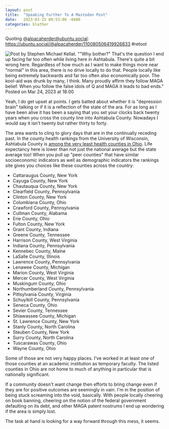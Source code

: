 ```yaml
---
layout: post
title:  "Speaking Further To A Mastodon Post"
date:   2023-03-25 00:53:00 -0400
categories: blather
---
```

Quoting @alpacaherder@ubuntu.social: <https://ubuntu.social/@alpacaherder/110080506419926833> #retoot

![Post by Stephen Michael Kellat. ""Why bother?" That's the question I end up facing far too often while living here in Ashtabula.  There's quite a bit wrong here.  Regardless of how much as I want to make things more near "normal" in this area, there is no drive locally to do that.  People locally like being extremely backwards and far too often also economically poor.   The kool-aid was drunk by many, I think.  Many proudly affirm they follow MAGA belief.  When you follow the false idols of Q and MAGA it leads to bad ends." Posted on Mar 24, 2023 at 18:00]({{site.url}}/img/depression-brain-1.jpg)

Yeah, I do get upset at points.  I gets batted about whether it is "depression brain" talking or if it is a reflection of the state of the ara.  For as long as I have been alive it has been a saying that you set your clocks back twenty years when you cross the county line into Ashtabula County.  Nowadays I would say it isn't twenty but rather thirty to forty.

The area wants to cling to glory days that are in the continually receding past.  In the county health rankings from the University of Wisconsin, Ashtabula County is [among the very least health counties in Ohio](https://www.countyhealthrankings.org/explore-health-rankings/ohio/ashtabula?year=2022).  Life expectancy here is lower than not just the national average but the state average too!  When you pull up "peer counties" that have similar socioeconomic indicators as well as demographic indicators the rankings site gives you choices like these counties across the country:

* Cattaraugus County, New York
* Cayuga County, New York
* Chautauqua County, New York
* Clearfield County, Pennsylvania
* Clinton County, New York
* Columbiana County, Ohio
* Crawford County, Pennsylvania
* Cullman County, Alabama
* Erie County, Ohio
* Fulton County, New York
* Grant County, Indiana
* Greene County, Tennessee
* Harrison County, West Virginia
* Indiana County, Pennsylvania 
* Kennebec County, Maine
* LaSalle County, Illinois
* Lawrence County, Pennsylvania
* Lenawee County, Michigan
* Marion County, West Virginia
* Mercer County, West Virginia
* Muskingum County, Ohio
* Northumberland County, Pennsylvania
* Pittsylvania County, Virginia 
* Schuylkill County, Pennsylvania
* Seneca County, Ohio
* Sevier County, Tennessee
* Shiawassee County, Michigan
* St. Lawrence County, New York
* Stanly County, North Carolina
* Steuben County, New York
* Surry County, North Carolina
* Tuscarawas County, Ohio
* Wayne County, Ohio

Some of those are not very happy places.  I've worked in at least one of those counties at an academic institution as temporary faculty.  The listed counties in Ohio are not home to much of anything in particular that is nationally significant.

If a community doesn't want change then efforts to bring change even if they are for positive outcomes are seemingly in vain.  I'm in the position of being stuck screaming into the void, basically.  With people locally cheering on book banning, cheering on the notion of the federal government defaulting on its debt, and other MAGA patent nostrums I end up wondering if the area is simply lost.  

The task at hand is looking for a way forward through this mess, it seems.
